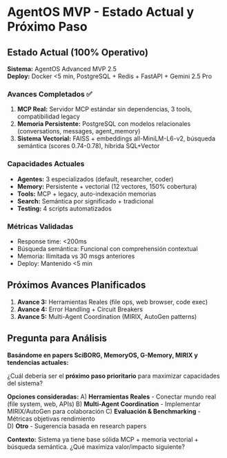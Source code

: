 # AgentOS MVP - Estado Actual y Próximo Paso

## Estado Actual (100% Operativo)
**Sistema:** AgentOS Advanced MVP 2.5  
**Deploy:** Docker <5 min, PostgreSQL + Redis + FastAPI + Gemini 2.5 Pro

### Avances Completados ✅
1. **MCP Real:** Servidor MCP estándar sin dependencias, 3 tools, compatibilidad legacy
2. **Memoria Persistente:** PostgreSQL con modelos relacionales (conversations, messages, agent_memory)  
3. **Sistema Vectorial:** FAISS + embeddings all-MiniLM-L6-v2, búsqueda semántica (scores 0.74-0.78), híbrida SQL+Vector

### Capacidades Actuales
- **Agentes:** 3 especializados (default, researcher, coder)
- **Memory:** Persistente + vectorial (12 vectores, 150% cobertura)
- **Tools:** MCP + legacy, auto-indexación memorias
- **Search:** Semántica por significado + tradicional
- **Testing:** 4 scripts automatizados

### Métricas Validadas
- Response time: <200ms
- Búsqueda semántica: Funcional con comprehensión contextual
- Memoria: Ilimitada vs 30 msgs anteriores
- Deploy: Mantenido <5 min

## Próximos Avances Planificados
1. **Avance 3:** Herramientas Reales (file ops, web browser, code exec)
2. **Avance 4:** Error Handling + Circuit Breakers  
3. **Avance 5:** Multi-Agent Coordination (MIRIX, AutoGen patterns)

## Pregunta para Análisis
**Basándome en papers SciBORG, MemoryOS, G-Memory, MIRIX y tendencias actuales:**

¿Cuál debería ser el **próximo paso prioritario** para maximizar capacidades del sistema?

**Opciones consideradas:**
A) **Herramientas Reales** - Conectar mundo real (file system, web, APIs)
B) **Multi-Agent Coordination** - Implementar MIRIX/AutoGen para colaboración
C) **Evaluación & Benchmarking** - Métricas objetivas rendimiento  
D) **Otro** - Sugerencia basada en research papers

**Contexto:** Sistema ya tiene base sólida MCP + memoria vectorial + búsqueda semántica. ¿Qué maximiza valor/impacto siguiente? 
